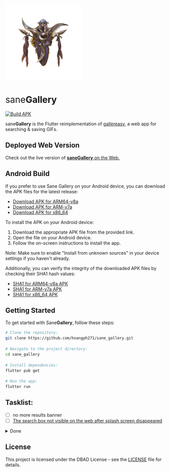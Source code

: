 ![sane_gallery logo](android/app/src/main/res/drawable-mdpi/android12splash.png)

<h1 style="font-weight: normal;">sane<b>Gallery</b></h1>

[![Build APK](https://github.com/hoangph271/sane_gallery/actions/workflows/build.yml/badge.svg)](https://github.com/hoangph271/sane_gallery/actions/workflows/build.yml)

sane**Gallery** is the Flutter reimplementation of [gallereasy](https://github.com/hoangph271/gallereasy), a web app for searching & saving GIFs.

## Deployed Web Version

Check out the live version of [**saneGallery** on the Web.](https://sane-gallery.netlify.app/)

## Android Build

If you prefer to use Sane Gallery on your Android device, you can download the APK files for the latest release:

- [Download APK for ARM64-v8a](https://github.com/hoangph271/sane_gallery/releases/download/v0.0.3-alpha/app-arm64-v8a-release.apk)
- [Download APK for ARM-v7a](https://github.com/hoangph271/sane_gallery/releases/download/v0.0.3-alpha/app-armeabi-v7a-release.apk)
- [Download APK for x86_64](https://github.com/hoangph271/sane_gallery/releases/download/v0.0.3-alpha/app-x86_64-release.apk)

To install the APK on your Android device:

1. Download the appropriate APK file from the provided link.
2. Open the file on your Android device.
3. Follow the on-screen instructions to install the app.

Note: Make sure to enable "Install from unknown sources" in your device settings if you haven't already.

Additionally, you can verify the integrity of the downloaded APK files by checking their SHA1 hash values:

- [SHA1 for ARM64-v8a APK](https://github.com/hoangph271/sane_gallery/releases/download/v0.0.3-alpha/app-arm64-v8a-release.apk.sha1)
- [SHA1 for ARM-v7a APK](https://github.com/hoangph271/sane_gallery/releases/download/v0.0.3-alpha/app-armeabi-v7a-release.apk.sha1)
- [SHA1 for x86_64 APK](https://github.com/hoangph271/sane_gallery/releases/download/v0.0.3-alpha/app-x86_64-release.apk.sha1)

## Getting Started
To get started with Sane**Gallery**, follow these steps:

```bash
# Clone the repository:
git clone https://github.com/hoangph271/sane_gallery.git

# Navigate to the project directory:
cd sane_gallery

# Install dependencies:
flutter pub get

# Run the app:
flutter run
```

## Tasklist:

- [ ] no more results banner
- [ ] [The search box not visible on the web after splash screen disappeared](https://github.com/hoangph271/sane_gallery/issues/9)
<details>
  <summary>Done</summary>
- [x] User toolbox  
- [x] macos support  
- [x] splash screen  
- [x] [Failed to load favorites](https://github.com/hoangph271/sane_gallery/issues/5)  
- [x] Infinite scroll  
- [x] Deploy the web app  
- [x] Automate the Android build process  
</details>

## License

This project is licensed under the DBAD License - see the [LICENSE](LICENSE) file for details.
